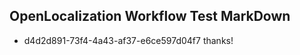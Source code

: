 ## OpenLocalization Workflow Test MarkDown
* d4d2d891-73f4-4a43-af37-e6ce597d04f7 thanks!

<!--HONumber=Jul16_HO2-->


